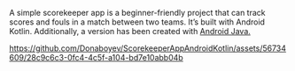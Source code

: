 A simple scorekeeper app is a beginner-friendly project that can track scores and fouls in a match between two teams. It’s built with Android Kotlin. Additionally, a version has been created with [Android Java.](https://github.com/Donaboyev/ScoreKeeperAppAndroidJava)

https://github.com/Donaboyev/ScorekeeperAppAndroidKotlin/assets/56734609/28c9c6c3-0fc4-4c5f-a104-bd7e10abb04b

